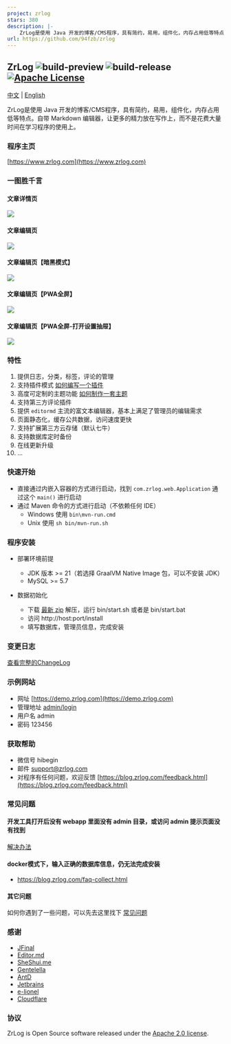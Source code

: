 ```yaml
---
project: zrlog
stars: 380
description: |-
    ZrLog是使用 Java 开发的博客/CMS程序，具有简约，易用，组件化，内存占用低等特点。自带 Markdown 编辑器，让更多的精力放在写作上，而不是花费大量时间在学习程序的使用上。
url: https://github.com/94fzb/zrlog
---
```


## ZrLog ![build-preview](https://github.com/94fzb/zrlog/actions/workflows/build-preview-package-jar.yml/badge.svg) ![build-release](https://github.com/94fzb/zrlog/actions/workflows/build-release-package-jar.yml/badge.svg) [![Apache License](http://img.shields.io/badge/license-apache2-orange.svg?style=flat)](http://www.apache.org/licenses/LICENSE-2.0)

[中文](README.md) | [English](README.en-us.md)

ZrLog是使用 Java 开发的博客/CMS程序，具有简约，易用，组件化，内存占用低等特点。自带 Markdown
编辑器，让更多的精力放在写作上，而不是花费大量时间在学习程序的使用上。

### 程序主页

[https://www.zrlog.com](https://www.zrlog.com)

### 一图胜千言

#### 文章详情页

![](https://www.zrlog.com/assets/screenprint/post-detail.png?v=2)

#### 文章编辑页

![](https://www.zrlog.com/assets/screenprint/article-edit-light.png?v=2)

#### 文章编辑页【暗黑模式】

![](https://www.zrlog.com/assets/screenprint/article-edit-dark.png?v=2)

#### 文章编辑页【PWA全屏】

![](https://www.zrlog.com/assets/screenprint/article-edit-light-pwa-full-screen.png?v=2)

#### 文章编辑页【PWA全屏-打开设置抽屉】

![](https://www.zrlog.com/assets/screenprint/article-edit-light-pwa-full-screen-setting.png?v=2)

### 特性

1. 提供日志，分类，标签，评论的管理
2. 支持插件模式 [如何编写一个插件](https://blog.zrlog.com/zrlog-plugin-dev.html)
3. 高度可定制的主题功能 [如何制作一套主题](https://blog.zrlog.com/make-theme-for-zrlog.html)
4. 支持第三方评论插件
5. 提供 `editormd` 主流的富文本编辑器，基本上满足了管理员的编辑需求
6. 页面静态化，缓存公共数据，访问速度更快
7. 支持扩展第三方云存储（默认七牛）
8. 支持数据库定时备份
9. 在线更新升级<br/>
10. ...

### 快速开始

- 直接通过内嵌入容器的方式进行启动，找到 `com.zrlog.web.Application` 通过这个 `main()` 进行启动
- 通过 Maven 命令的方式进行启动（不依赖任何 IDE）
    - Windows 使用 `bin\mvn-run.cmd`
    - Unix 使用 `sh bin/mvn-run.sh`

### 程序安装

* 部署环境前提
    * JDK 版本 >= 21（若选择 GraalVM Native Image 包，可以不安装 JDK）
    * MySQL >= 5.7

* 数据初始化
    * 下载 [最新 zip](https://www.zrlog.com/download) 解压，运行 bin/start.sh 或者是 bin/start.bat
    * 访问 http://host:port/install
    * 填写数据库，管理员信息，完成安装

### 变更日志

[查看完整的ChangeLog](https://www.zrlog.com/changelog/index.html?ref=md)

### 示例网站

* 网址 [https://demo.zrlog.com](https://demo.zrlog.com)
* 管理地址 [admin/login](http://demo.zrlog.com/admin/login)
* 用户名 admin
* 密码 123456

### 获取帮助

* 微信号 hibegin
* 邮件 support@zrlog.com
* 对程序有任何问题，欢迎反馈 [https://blog.zrlog.com/feedback.html](https://blog.zrlog.com/feedback.html)

### 常见问题

#### 开发工具打开后没有 webapp 里面没有 admin 目录，或访问 admin 提示页面没有找到

[解决办法](https://blog.zrlog.com/faq-collect.html#%E5%BC%80%E5%8F%91%E5%B7%A5%E5%85%B7%E6%89%93%E5%BC%80%E5%90%8E%E6%B2%A1%E6%9C%89%20web/src/main/webapp%20%E9%87%8C%E9%9D%A2%E6%B2%A1%E6%9C%89%20admin%20%E7%9B%AE%E5%BD%95%EF%BC%8C%E6%88%96%E8%AE%BF%E9%97%AE%20admin%20%E6%8F%90%E7%A4%BA%E9%A1%B5%E9%9D%A2%E6%B2%A1%E6%9C%89%E6%89%BE%E5%88%B0)

#### docker模式下，输入正确的数据库信息，仍无法完成安装

- https://blog.zrlog.com/faq-collect.html

#### 其它问题

如何你遇到了一些问题，可以先去这里找下 [常见问题](https://blog.zrlog.com/faq-collect.html)

### 感谢

* [JFinal](https://jfinal.com)
* [Editor.md](https://pandao.github.io/editor.md/)
* [SheShui.me](http://sheshui.me)
* [Gentelella](https://github.com/puikinsh/gentelella)
* [AntD](https://ant.design)
* [Jetbrains](https://www.jetbrains.com/)
* [e-lionel](http://www.e-lionel.com)
* [Cloudflare](https://www.cloudflare.com)

### 协议

ZrLog is Open Source software released under the [Apache 2.0 license](https://www.apache.org/licenses/LICENSE-2.0.html).

